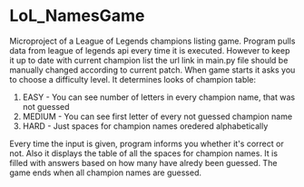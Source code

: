 # LoL_NamesGame
Microproject of a League of Legends champions listing game. Program pulls data from league of legends api every time it is executed. However to keep it up to date with current champion list the url link in main.py file should be manually changed according to current patch. When game starts it asks you to choose a difficulty level. It determines looks of champion table:
  1. EASY - You can see number of letters in every champion name, that was not guessed
  2. MEDIUM - You can see first letter of every not guessed champion name
  3. HARD - Just spaces for champion names oredered alphabetically

Every time the input is given, program informs you whether it's correct or not. Also it displays the table of all the spaces for champion names. It is filled with answers based on how many have alredy been guessed. The game ends when all champion names are guessed.
